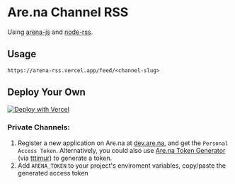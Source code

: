 # Are.na Channel RSS

Using [arena-js](https://github.com/ivangreene/arena-js) and [node-rss](https://github.com/dylang/node-rss).

## Usage

`https://arena-rss.vercel.app/feed/<channel-slug>`

## Deploy Your Own

[![Deploy with Vercel](https://vercel.com/button)](https://vercel.com/new/project?template=https://github.com/garrying/arena-channel-rss/tree/main)

### Private Channels:
1. Register a new application on Are.na at [dev.are.na](https://dev.are.na/), and get the `Personal Access Token`. Alternatively, you could also use [Are.na Token Generator](http://arena-token-gen.now.sh) (via [tttimur](https://github.com/tttimur)) to generate a token.
2. Add `ARENA_TOKEN` to your project's enviroment variables, copy/paste the generated access token
